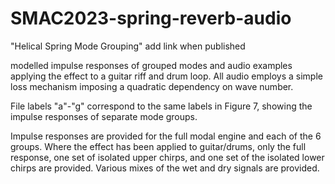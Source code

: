 # SMAC2023-spring-reverb-audio
"Helical Spring Mode Grouping" add link when published

modelled impulse responses of grouped modes and audio examples applying the effect to a guitar riff and drum loop. All audio employs a simple loss mechanism imposing a quadratic dependency on wave number.

File labels "a"-"g" correspond to the same labels in Figure 7, showing the impulse responses of separate mode groups.

Impulse responses are provided for the full modal engine and each of the 6 groups. Where the effect has been applied to guitar/drums, only the full response, one set of isolated upper chirps, and one set of the isolated lower chirps are provided. Various mixes of the wet and dry signals are provided.
